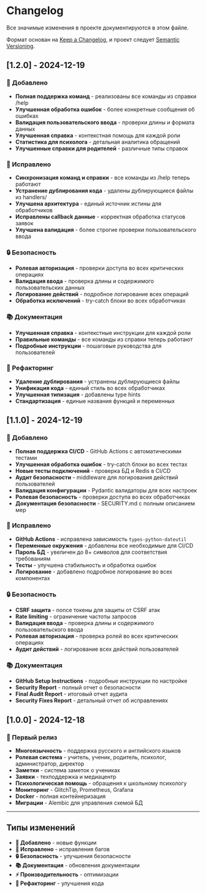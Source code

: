 # Changelog

Все значимые изменения в проекте документируются в этом файле.

Формат основан на [Keep a Changelog](https://keepachangelog.com/ru/1.0.0/),
и проект следует [Semantic Versioning](https://semver.org/lang/ru/).

## [1.2.0] - 2024-12-19

### 🚀 Добавлено
- **Полная поддержка команд** - реализованы все команды из справки /help
- **Улучшенная обработка ошибок** - более конкретные сообщения об ошибках
- **Валидация пользовательского ввода** - проверки длины и формата данных
- **Улучшенная справка** - контекстная помощь для каждой роли
- **Статистика для психолога** - детальная аналитика обращений
- **Улучшенные справки для родителей** - различные типы справок

### 🔧 Исправлено
- **Синхронизация команд и справки** - все команды из /help теперь работают
- **Устранение дублирования кода** - удалены дублирующиеся файлы из handlers/
- **Улучшена архитектура** - единый источник истины для обработчиков
- **Исправлены callback данные** - корректная обработка статусов заявок
- **Улучшена валидация** - более строгие проверки пользовательского ввода

### 🔒 Безопасность
- **Ролевая авторизация** - проверки доступа во всех критических операциях
- **Валидация ввода** - проверка длины и содержимого пользовательских данных
- **Логирование действий** - подробное логирование всех операций
- **Обработка исключений** - try-catch блоки во всех обработчиках

### 📚 Документация
- **Улучшенная справка** - контекстные инструкции для каждой роли
- **Правильные команды** - все команды из справки теперь работают
- **Подробные инструкции** - пошаговые руководства для пользователей

### 🧹 Рефакторинг
- **Удаление дублирования** - устранены дублирующиеся файлы
- **Унификация кода** - единый стиль во всех обработчиках
- **Улучшенная типизация** - добавлены type hints
- **Стандартизация** - единые названия функций и переменных

## [1.1.0] - 2024-12-19

### 🚀 Добавлено
- **Полная поддержка CI/CD** - GitHub Actions с автоматическими тестами
- **Улучшенная обработка ошибок** - try-catch блоки во всех тестах
- **Новые тесты подключений** - проверка БД и Redis в CI/CD
- **Аудит безопасности** - middleware для логирования действий пользователей
- **Валидация конфигурации** - Pydantic валидаторы для всех настроек
- **Ролевая безопасность** - проверки доступа во всех обработчиках
- **Документация безопасности** - SECURITY.md с полным описанием мер

### 🔧 Исправлено
- **GitHub Actions** - исправлена зависимость `types-python-dateutil`
- **Переменные окружения** - добавлены все необходимые для CI/CD
- **Пароль БД** - увеличен до 8+ символов для соответствия требованиям
- **Тесты** - улучшена стабильность и обработка ошибок
- **Логирование** - добавлено подробное логирование во всех компонентах

### 🔒 Безопасность
- **CSRF защита** - nonce токены для защиты от CSRF атак
- **Rate limiting** - ограничение частоты запросов
- **Валидация ввода** - проверка длины и содержимого пользовательского ввода
- **Ролевая авторизация** - проверка ролей во всех критических операциях
- **Аудит действий** - логирование всех действий пользователей

### 📚 Документация
- **GitHub Setup Instructions** - подробные инструкции по настройке
- **Security Report** - полный отчет о безопасности
- **Final Audit Report** - итоговый отчет аудита
- **Security Fixes Report** - детальный отчет об исправлениях

## [1.0.0] - 2024-12-18

### 🎉 Первый релиз
- **Многоязычность** - поддержка русского и английского языков
- **Ролевая система** - учитель, ученик, родитель, психолог, администратор, директор
- **Заметки** - система заметок о учениках
- **Заявки** - техподдержка и медиацентр
- **Психологическая помощь** - обращения к школьному психологу
- **Мониторинг** - GlitchTip, Prometheus, Grafana
- **Docker** - полная контейнеризация
- **Миграции** - Alembic для управления схемой БД

---

## Типы изменений

- **🚀 Добавлено** - новые функции
- **🔧 Исправлено** - исправления багов
- **🔒 Безопасность** - улучшения безопасности
- **📚 Документация** - обновления документации
- **⚡ Производительность** - оптимизации
- **🧹 Рефакторинг** - улучшения кода
